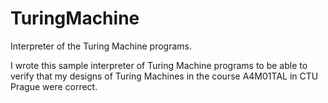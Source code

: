 TuringMachine
=============

Interpreter of the Turing Machine programs.

I wrote this sample interpreter of Turing Machine programs to be able to verify that my designs of Turing Machines in the course A4M01TAL in CTU Prague were correct.
